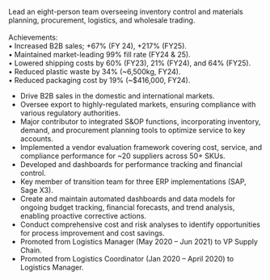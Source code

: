 Lead an eight-person team overseeing inventory control and materials planning, procurement, logistics, and wholesale trading.</br>
</br>
Achievements:</br>
•	Increased B2B sales; +67% (FY 24), +217% (FY25).</br>
•	Maintained market-leading 99% fill rate (FY24 & 25).</br>
•	Lowered shipping costs by 60% (FY23), 21% (FY24), and 64% (FY25).</br>
•	Reduced plastic waste by 34% (~6,500kg, FY24).</br>
•	Reduced packaging cost by 19% (~$416,000, FY24).</br>

- Drive B2B sales in the domestic and international markets.
- Oversee export to highly-regulated markets, ensuring compliance with various regulatory authorities.
- Major contributor to integrated S&OP functions, incorporating inventory, demand, and procurement planning tools to optimize service to key accounts.
- Implemented a vendor evaluation framework covering cost, service, and compliance performance for ~20 suppliers across 50+ SKUs.
- Developed and dashboards for performance tracking and financial control.
- Key member of transition team for three ERP implementations (SAP, Sage X3).
- Create and maintain automated dashboards and data models for ongoing budget tracking, financial forecasts, and trend analysis, enabling proactive corrective actions.
- Conduct comprehensive cost and risk analyses to identify opportunities for process improvement and cost savings.
- Promoted from Logistics Manager (May 2020 – Jun 2021) to VP Supply Chain.
- Promoted from Logistics Coordinator (Jan 2020 – April 2020) to Logistics Manager.